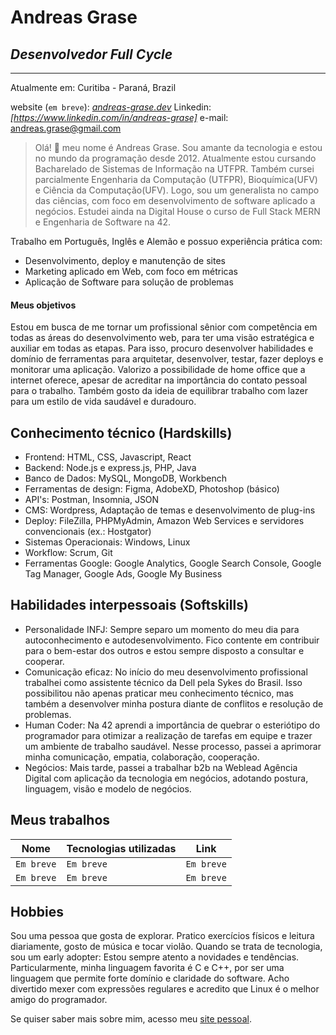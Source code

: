 # Andreas Grase
## _Desenvolvedor Full Cycle_
______________________________________________________________________________
Atualmente em: Curitiba - Paraná, Brazil

website (`em breve`): *[andreas-grase.dev]*
Linkedin: *[https://www.linkedin.com/in/andreas-grase]*
e-mail: andreas.grase@gmail.com

> Olá! 👋 meu nome é Andreas Grase. Sou amante da tecnologia e estou no mundo da programação desde 2012. Atualmente estou cursando Bacharelado de Sistemas de Informação na UTFPR. Também cursei parcialmente Engenharia da Computação (UTFPR), Bioquímica(UFV) e Ciência da Computação(UFV). Logo, sou um generalista no campo das ciências, com foco em desenvolvimento de software aplicado a negócios. Estudei ainda na Digital House o curso de Full Stack MERN e Engenharia de Software na 42.

Trabalho em Português, Inglês e Alemão e possuo experiência prática com:

- Desenvolvimento, deploy e manutenção de sites
- Marketing aplicado em Web, com foco em métricas
- Aplicação de Software para solução de problemas

#### Meus objetivos

Estou em busca de me tornar um profissional sênior com competência em todas as áreas do desenvolvimento web, para ter uma visão estratégica e auxiliar em todas as etapas. Para isso, procuro desenvolver habilidades e domínio de ferramentas para arquitetar, desenvolver, testar, fazer deploys e monitorar uma aplicação. Valorizo a possibilidade de home office que a internet oferece, apesar de acreditar na importância do contato pessoal para o trabalho. Também gosto da ideia de equilibrar trabalho com lazer para um estilo de vida saudável e duradouro.

## Conhecimento técnico (Hardskills)

- Frontend: HTML, CSS, Javascript, React
- Backend: Node.js e express.js, PHP, Java 
- Banco de Dados: MySQL, MongoDB, Workbench
- Ferramentas de design: Figma, AdobeXD, Photoshop (básico)
- API's: Postman, Insomnia, JSON
- CMS: Wordpress, Adaptação de temas e desenvolvimento de plug-ins
- Deploy: FileZilla, PHPMyAdmin, Amazon Web Services e servidores convencionais (ex.: Hostgator)
- Sistemas Operacionais: Windows, Linux
- Workflow: Scrum, Git
- Ferramentas Google: Google Analytics, Google Search Console, Google Tag Manager, Google Ads, Google My Business

## Habilidades interpessoais (Softskills)

- Personalidade INFJ: Sempre separo um momento do meu dia para autoconhecimento e autodesenvolvimento. Fico contente em contribuir para o bem-estar dos outros e estou sempre disposto a consultar e cooperar.
- Comunicação eficaz: No início do meu desenvolvimento profissional trabalhei como assistente técnico da Dell pela Sykes do Brasil. Isso possibilitou não apenas praticar meu conhecimento técnico, mas também a desenvolver minha postura diante de conflitos e resolução de problemas. 
- Human Coder: Na 42 aprendi a importância de quebrar o esteriótipo do programador para otimizar a realização de tarefas em equipe e trazer um ambiente de trabalho saudável. Nesse processo, passei a aprimorar minha comunicação, empatia, colaboração, cooperação.
- Negócios: Mais tarde, passei a trabalhar b2b na Weblead Agência Digital com aplicação da tecnologia em negócios, adotando postura, linguagem, visão e modelo de negócios. 

## Meus trabalhos

| Nome | Tecnologias utilizadas | Link |
| ------ | ------ | ------ |
| `Em breve` | `Em breve` | `Em breve` |
| `Em breve` | `Em breve` | `Em breve` |

## Hobbies

Sou uma pessoa que gosta de explorar. Pratico exercícios físicos e leitura diariamente, gosto de música e tocar violão. Quando se trata de tecnologia, sou um early adopter: Estou sempre atento a novidades e tendências.
Particularmente, minha linguagem favorita é C e C++, por ser uma linguagem que permite forte domínio e claridade do software. Acho divertido mexer com expressões regulares e acredito que Linux é o melhor amigo do programador.

Se quiser saber mais sobre mim, acesso meu [site pessoal](andreas-grase.dev).


[//]: # (Links de referência)

   [andreas-grase.dev]: <andreas-grase.dev>
   [node.js]: <http://nodejs.org>
